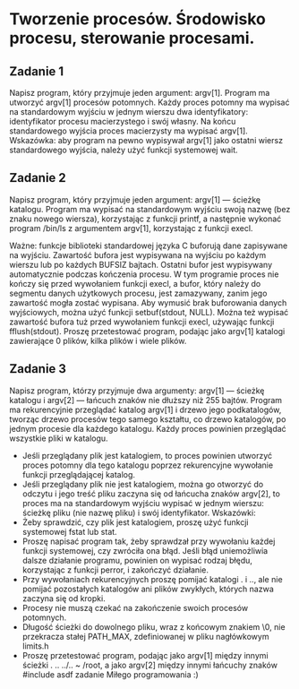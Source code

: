 # Tworzenie procesów. Środowisko procesu, sterowanie procesami.


## Zadanie 1
Napisz program, który przyjmuje jeden argument: argv[1]. Program ma utworzyć argv[1] procesów potomnych. Każdy proces potomny ma wypisać na standardowym wyjściu w jednym wierszu dwa identyfikatory: identyfikator procesu macierzystego i swój własny. Na końcu standardowego wyjścia proces macierzysty ma wypisać argv[1]. Wskazówka: aby program na pewno wypisywał argv[1] jako ostatni wiersz standardowego wyjścia, należy użyć funkcji systemowej wait.

## Zadanie 2
Napisz program, który przyjmuje jeden argument: argv[1] — ścieżkę katalogu. Program ma wypisać na standardowym wyjściu swoją nazwę (bez znaku nowego wiersza), korzystając z funkcji printf, a następnie wykonać program /bin/ls z argumentem argv[1], korzystając z funkcji execl.

Ważne: funkcje biblioteki standardowej języka C buforują dane zapisywane na wyjściu. Zawartość bufora jest wypisywana na wyjściu po każdym wierszu lub po każdych BUFSIZ bajtach. Ostatni bufor jest wypisywany automatycznie podczas kończenia procesu. W tym programie proces nie kończy się przed wywołaniem funkcji execl, a bufor, który należy do segmentu danych użytkowych procesu, jest zamazywany, zanim jego zawartość mogła zostać wypisana. Aby wymusić brak buforowania danych wyjściowych, można użyć funkcji setbuf(stdout, NULL). Można też wypisać zawartość bufora tuż przed wywołaniem funkcji execl, używając funkcji fflush(stdout).
Proszę przetestować program, podając jako argv[1] katalogi zawierające 0 plików, kilka plików i wiele plików.

## Zadanie 3
Napisz program, którzy przyjmuje dwa argumenty: argv[1] — ścieżkę katalogu i argv[2] — łańcuch znaków nie dłuższy niż 255 bajtów. Program ma rekurencyjnie przeglądać katalog argv[1] i drzewo jego podkatalogów, tworząc drzewo procesów tego samego kształtu, co drzewo katalogów, po jednym procesie dla każdego katalogu. Każdy proces powinien przeglądać wszystkie pliki w katalogu.
- Jeśli przeglądany plik jest katalogiem, to proces powinien utworzyć proces potomny dla tego katalogu poprzez rekurencyjne wywołanie funkcji przeglądającej katalog.
- Jeśli przeglądany plik nie jest katalogiem, można go otworzyć do odczytu i jego treść pliku zaczyna się od łańcucha znaków argv[2], to proces ma na standardowym wyjściu wypisać w jednym wierszu: ścieżkę pliku (nie nazwę pliku) i swój identyfikator.
  Wskazówki:
- Żeby sprawdzić, czy plik jest katalogiem, proszę użyć funkcji systemowej fstat lub stat.
- Proszę napisać program tak, żeby sprawdzał przy wywołaniu każdej funkcji systemowej, czy zwróciła ona błąd. Jeśli błąd uniemożliwia dalsze działanie programu, powinien on wypisać rodzaj błędu, korzystając z funkcji perror, i zakończyć działanie.
- Przy wywołaniach rekurencyjnych proszę pomijać katalogi . i .., ale nie pomijać pozostałych katalogów ani plików zwykłych, których nazwa zaczyna się od kropki.
- Procesy nie muszą czekać na zakończenie swoich procesów potomnych.
- Długość ścieżki do dowolnego pliku, wraz z końcowym znakiem \0, nie przekracza stałej PATH_MAX, zdefiniowanej w pliku nagłówkowym limits.h
- Proszę przetestować program, podając jako argv[1] między innymi ścieżki . .. ../.. ~ /root, a jako argv[2] między innymi łańcuchy znaków \#include asdf zadanie
  Miłego programowania :)
